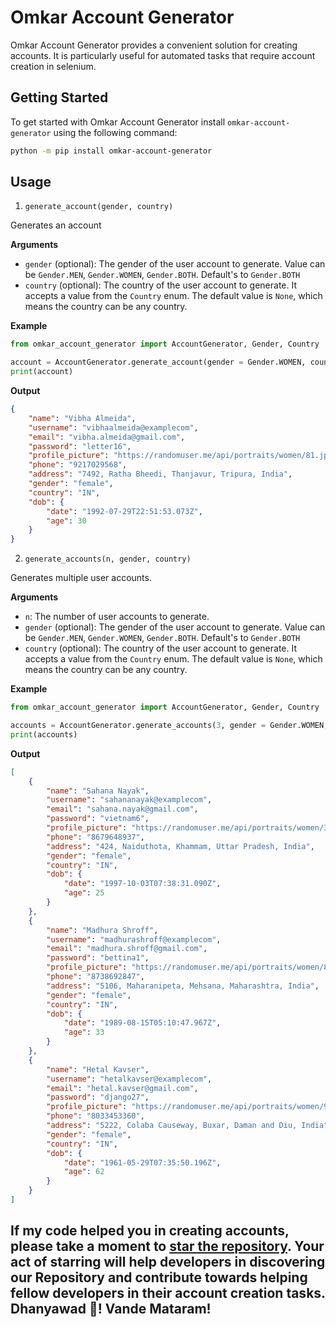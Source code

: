 # Omkar Account Generator

Omkar Account Generator provides a convenient solution for creating accounts. It is particularly useful for automated tasks that require account creation in selenium.

## Getting Started

To get started with Omkar Account Generator install `omkar-account-generator` using the following command:

```bash
python -m pip install omkar-account-generator
```

## Usage

1. `generate_account(gender, country)`

Generates an account

**Arguments**

- `gender` (optional): The gender of the user account to generate. Value can be `Gender.MEN`, `Gender.WOMEN`, `Gender.BOTH`. Default's to `Gender.BOTH`
- `country` (optional): The country of the user account to generate. It accepts a value from the `Country` enum. The default value is `None`, which means the country can be any country.


**Example**

```python
from omkar_account_generator import AccountGenerator, Gender, Country

account = AccountGenerator.generate_account(gender = Gender.WOMEN, country=Country.IN)
print(account)
```

**Output**

```json
{
    "name": "Vibha Almeida",
    "username": "vibhaalmeida@examplecom",
    "email": "vibha.almeida@gmail.com",
    "password": "letter16",
    "profile_picture": "https://randomuser.me/api/portraits/women/81.jpg",
    "phone": "9217029568",
    "address": "7492, Ratha Bheedi, Thanjavur, Tripura, India",
    "gender": "female",
    "country": "IN",
    "dob": {
        "date": "1992-07-29T22:51:53.073Z",
        "age": 30
    }
}
```

2. `generate_accounts(n, gender, country)`

Generates multiple user accounts.

**Arguments**

- `n`: The number of user accounts to generate.
- `gender` (optional): The gender of the user account to generate. Value can be `Gender.MEN`, `Gender.WOMEN`, `Gender.BOTH`. Default's to `Gender.BOTH`
- `country` (optional): The country of the user account to generate. It accepts a value from the `Country` enum. The default value is `None`, which means the country can be any country.


**Example**

```python
from omkar_account_generator import AccountGenerator, Gender, Country

accounts = AccountGenerator.generate_accounts(3, gender = Gender.WOMEN, country=Country.IN)
print(accounts)
```

**Output**

```json
[
    {
        "name": "Sahana Nayak",
        "username": "sahananayak@examplecom",
        "email": "sahana.nayak@gmail.com",
        "password": "vietnam6",
        "profile_picture": "https://randomuser.me/api/portraits/women/35.jpg",
        "phone": "8679648937",
        "address": "424, Naiduthota, Khammam, Uttar Pradesh, India",
        "gender": "female",
        "country": "IN",
        "dob": {
            "date": "1997-10-03T07:38:31.090Z",
            "age": 25
        }
    },
    {
        "name": "Madhura Shroff",
        "username": "madhurashroff@examplecom",
        "email": "madhura.shroff@gmail.com",
        "password": "bettina1",
        "profile_picture": "https://randomuser.me/api/portraits/women/87.jpg",
        "phone": "8738692847",
        "address": "5106, Maharanipeta, Mehsana, Maharashtra, India",
        "gender": "female",
        "country": "IN",
        "dob": {
            "date": "1989-08-15T05:10:47.967Z",
            "age": 33
        }
    },
    {
        "name": "Hetal Kavser",
        "username": "hetalkavser@examplecom",
        "email": "hetal.kavser@gmail.com",
        "password": "django27",
        "profile_picture": "https://randomuser.me/api/portraits/women/94.jpg",
        "phone": "8033453360",
        "address": "5222, Colaba Causeway, Buxar, Daman and Diu, India",
        "gender": "female",
        "country": "IN",
        "dob": {
            "date": "1961-05-29T07:35:50.196Z",
            "age": 62
        }
    }
]
```

## If my code helped you in creating accounts, please take a moment to [star the repository](https://github.com/omkarcloud/omkar-account-generator). Your act of starring will help developers in discovering our Repository and contribute towards helping fellow developers in their account creation tasks. Dhanyawad 🙏! Vande Mataram!